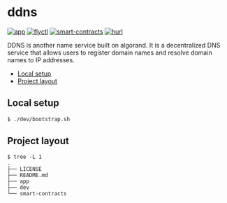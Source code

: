 # ddns <!-- omit in toc -->

[![app](https://github.com/mapshen/ddns/actions/workflows/app.yml/badge.svg)](https://github.com/mapshen/ddns/actions/workflows/app.yml)
[![flyctl](https://github.com/decentralized-dns/ddns/actions/workflows/flyctl.yml/badge.svg)](https://github.com/decentralized-dns/ddns/actions/workflows/flyctl.yml)
[![smart-contracts](https://github.com/mapshen/ddns/actions/workflows/smart-contracts.yml/badge.svg)](https://github.com/mapshen/ddns/actions/workflows/smart-contracts.yml)
[![hurl](https://github.com/decentralized-dns/ddns/actions/workflows/hurl.yml/badge.svg)](https://github.com/decentralized-dns/ddns/actions/workflows/hurl.yml)

DDNS is another name service built on algorand. It is a decentralized DNS service that allows users to register domain names and resolve domain names to IP addresses.

- [Local setup](#local-setup)
- [Project layout](#project-layout)


## Local setup

```sh
$ ./dev/bootstrap.sh
```

## Project layout

```
$ tree -L 1
.
├── LICENSE
├── README.md
├── app
├── dev
└── smart-contracts
```
